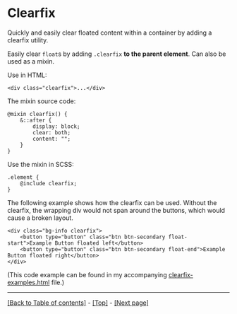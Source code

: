 # Clearfix

Quickly and easily clear floated content within a container by adding a clearfix utility.

Easily clear `float`s by adding `.clearfix` **to the parent element**. Can also be used as a mixin.

Use in HTML:
```
<div class="clearfix">...</div>
```
The mixin source code:
```
@mixin clearfix() {
    &::after {
        display: block;
        clear: both;
        content: "";
    }
}
```
Use the mixin in SCSS:
```
.element {
    @include clearfix;
}
```
The following example shows how the clearfix can be used. Without the clearfix, the wrapping div would not span around the buttons, which would cause a broken layout.
```
<div class="bg-info clearfix">
    <button type="button" class="btn btn-secondary float-start">Example Button floated left</button>
    <button type="button" class="btn btn-secondary float-end">Example Button floated right</button>
</div>
```
(This code example can be found in my accompanying [clearfix-examples.html](https://github.com/AndrewSRea/My_Learning_Port/blob/main/Bootstrap/Helpers/Clearfix/clearfix-examples.html) file.)

<hr>

[[Back to Table of contents]](https://github.com/AndrewSRea/My_Learning_Port/tree/main/Bootstrap/Helpers#helpers) - [[Top]](https://github.com/AndrewSRea/My_Learning_Port/tree/main/Bootstrap/Helpers/Clearfix#clearfix) - [[Next page]]()